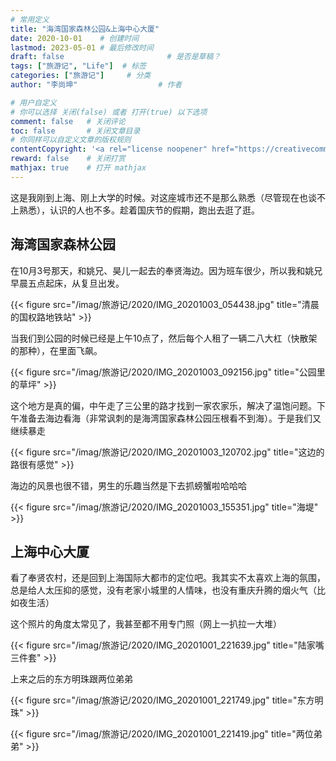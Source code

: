 ```yaml
---
# 常用定义
title: "海湾国家森林公园&上海中心大厦"
date: 2020-10-01    # 创建时间
lastmod: 2023-05-01 # 最后修改时间
draft: false                       # 是否是草稿？
tags: ["旅游记", "Life"]  # 标签
categories: ["旅游记"]     # 分类
author: "李尚坤"                  # 作者

# 用户自定义
# 你可以选择 关闭(false) 或者 打开(true) 以下选项
comment: false   # 关闭评论
toc: false       # 关闭文章目录
# 你同样可以自定义文章的版权规则
contentCopyright: '<a rel="license noopener" href="https://creativecommons.org/licenses/by-nc-nd/4.0/" target="_blank">CC BY-NC-ND 4.0</a>'
reward: false	 # 关闭打赏
mathjax: true    # 打开 mathjax
---
```


这是我刚到上海、刚上大学的时候。对这座城市还不是那么熟悉（尽管现在也谈不上熟悉），认识的人也不多。趁着国庆节的假期，跑出去逛了逛。

## 海湾国家森林公园

在10月3号那天，和姚兄、昊儿一起去的奉贤海边。因为班车很少，所以我和姚兄早晨五点起床，从复旦出发。

{{< figure src="/imag/旅游记/2020/IMG_20201003_054438.jpg" title="清晨的国权路地铁站"  >}}

当我们到公园的时候已经是上午10点了，然后每个人租了一辆二八大杠（快散架的那种），在里面飞飙。

{{< figure src="/imag/旅游记/2020/IMG_20201003_092156.jpg" title="公园里的草坪"  >}}

这个地方是真的偏，中午走了三公里的路才找到一家农家乐，解决了温饱问题。下午准备去海边看海（非常讽刺的是海湾国家森林公园压根看不到海）。于是我们又继续暴走

{{< figure src="/imag/旅游记/2020/IMG_20201003_120702.jpg" title="这边的路很有感觉"  >}}

海边的风景也很不错，男生的乐趣当然是下去抓螃蟹啦哈哈哈

{{< figure src="/imag/旅游记/2020/IMG_20201003_155351.jpg" title="海堤"  >}}

## 上海中心大厦

看了奉贤农村，还是回到上海国际大都市的定位吧。我其实不太喜欢上海的氛围，总是给人太压抑的感觉，没有老家小城里的人情味，也没有重庆升腾的烟火气（比如夜生活）

这个照片的角度太常见了，我甚至都不用专门照（网上一扒拉一大堆）

{{< figure src="/imag/旅游记/2020/IMG_20201001_221639.jpg" title="陆家嘴三件套"  >}}

上来之后的东方明珠跟两位弟弟

{{< figure src="/imag/旅游记/2020/IMG_20201001_221749.jpg" title="东方明珠"  >}}

{{< figure src="/imag/旅游记/2020/IMG_20201001_221419.jpg" title="两位弟弟"  >}}